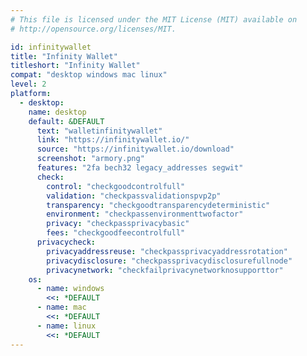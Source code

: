 ```yaml
---
# This file is licensed under the MIT License (MIT) available on
# http://opensource.org/licenses/MIT.

id: infinitywallet
title: "Infinity Wallet"
titleshort: "Infinity Wallet"
compat: "desktop windows mac linux"
level: 2
platform:
  - desktop:
    name: desktop
    default: &DEFAULT
      text: "walletinfinitywallet"
      link: "https://infinitywallet.io/"
      source: "https://infinitywallet.io/download"
      screenshot: "armory.png"
      features: "2fa bech32 legacy_addresses segwit"
      check:
        control: "checkgoodcontrolfull"
        validation: "checkpassvalidationspvp2p"
        transparency: "checkgoodtransparencydeterministic"
        environment: "checkpassenvironmenttwofactor"
        privacy: "checkpassprivacybasic"
        fees: "checkgoodfeecontrolfull"
      privacycheck:
        privacyaddressreuse: "checkpassprivacyaddressrotation"
        privacydisclosure: "checkpassprivacydisclosurefullnode"
        privacynetwork: "checkfailprivacynetworknosupporttor"
    os:
      - name: windows
        <<: *DEFAULT
      - name: mac
        <<: *DEFAULT
      - name: linux
        <<: *DEFAULT
---
```

